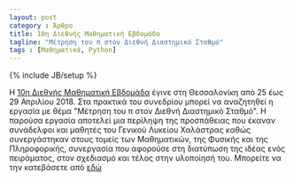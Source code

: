 ```yaml
---
layout: post
category : Άρθρο
title: 10η Διεθνής Μαθηματική Εβδομάδα
tagline: "Μέτρηση του π στον Διεθνή Διαστημικό Σταθμό"
tags : [Μαθηματικά, Python]
---
```

{% include JB/setup %}

Η [10η Διεθνής Μαθηματική Εβδομάδα](https://10h-math2018.blogspot.gr/) έγινε στη Θεσσαλονίκη από 25 έως 29 Απριλίου 2018.
Στα πρακτικά του συνεδρίου μπορεί να αναζητηθεί η εργασία με θέμα "Μέτρηση του π στον Διεθνή Διαστημικό Σταθμό".
Η παρούσα εργασία αποτελεί μια περίληψη της προσπάθειας που έκαναν συνάδελφοι και μαθητές του
Γενικού Λυκείου Χαλάστρας καθώς συνεργάστηκαν στους τομείς των Μαθηματικών, της Φυσικής και της Πληροφορικής, συνεργασία που 
αφορούσε στη διατύπωση της ιδέας ενός πειράματος, στον σχεδιασμό και τέλος στην υλοποίησή του.
Μπορείτε να την κατεβάσετε από [εδώ](https://drive.google.com/open?id=1XQhFEpoXy6oGLaJ2ydnV5m1G9X_7IYrd)
